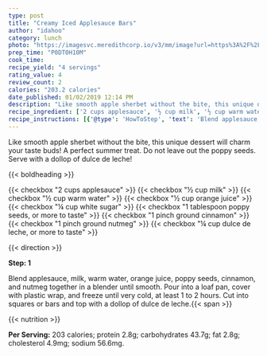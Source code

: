 ```yaml
---
type: post
title: "Creamy Iced Applesauce Bars"
author: "idahoo"
category: lunch
photo: "https://imagesvc.meredithcorp.io/v3/mm/image?url=https%3A%2F%2Fimages.media-allrecipes.com%2Fuserphotos%2F2538737.jpg"
prep_time: "P0DT0H10M"
cook_time: 
recipe_yield: "4 servings"
rating_value: 4
review_count: 2
calories: "203.2 calories"
date_published: 01/02/2019 12:14 PM
description: "Like smooth apple sherbet without the bite, this unique dessert will charm your taste buds! A perfect summer treat. Do not leave out the poppy seeds. Serve with a dollop of dulce de leche!"
recipe_ingredient: ['2 cups applesauce', '½ cup milk', '½ cup warm water', '½ cup orange juice', '¼ cup white sugar', '1 tablespoon poppy seeds, or more to taste', '1 pinch ground cinnamon', '1 pinch ground nutmeg', '¼ cup dulce de leche, or more to taste']
recipe_instructions: [{'@type': 'HowToStep', 'text': 'Blend applesauce, milk, warm water, orange juice, poppy seeds, cinnamon, and nutmeg together in a blender until smooth. Pour into a loaf pan, cover with plastic wrap, and freeze until very cold, at least 1 to 2 hours. Cut into squares or bars and top with a dollop of dulce de leche.\n'}]
---
```


Like smooth apple sherbet without the bite, this unique dessert will charm your taste buds! A perfect summer treat. Do not leave out the poppy seeds. Serve with a dollop of dulce de leche! 

{{< boldheading >}}

{{< checkbox "2 cups applesauce" >}}
{{< checkbox "½ cup milk" >}}
{{< checkbox "½ cup warm water" >}}
{{< checkbox "½ cup orange juice" >}}
{{< checkbox "¼ cup white sugar" >}}
{{< checkbox "1 tablespoon poppy seeds, or more to taste" >}}
{{< checkbox "1 pinch ground cinnamon" >}}
{{< checkbox "1 pinch ground nutmeg" >}}
{{< checkbox "¼ cup dulce de leche, or more to taste" >}}


{{< direction >}}

**Step: 1**

Blend applesauce, milk, warm water, orange juice, poppy seeds, cinnamon, and nutmeg together in a blender until smooth. Pour into a loaf pan, cover with plastic wrap, and freeze until very cold, at least 1 to 2 hours. Cut into squares or bars and top with a dollop of dulce de leche.{{< span >}}

{{< nutrition >}}

**Per Serving:** 203 calories; protein 2.8g; carbohydrates 43.7g; fat 2.8g; cholesterol 4.9mg; sodium 56.6mg.
